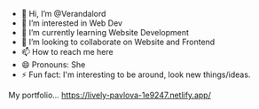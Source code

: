 - 👋 Hi, I’m @Verandalord
- 👀 I’m interested in Web Dev
- 🌱 I’m currently learning Website Development
- 💞️ I’m looking to collaborate on Website and Frontend
- 📫 How to reach me here
- 😄 Pronouns: She
- ⚡ Fun fact: I'm interesting to be around, look new things/ideas.

<!---
Verandalord/Verandalord is a ✨ special ✨ repository because its `README.md` (this file) appears on your GitHub profile.
You can click the Preview link to take a look at your changes.
--->
My portfolio...
https://lively-pavlova-1e9247.netlify.app/
